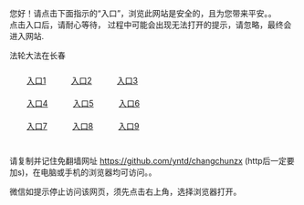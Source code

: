 您好！请点击下面指示的“入口”，浏览此网站是安全的，且为您带来平安。。 <br/>
点击入口后，请耐心等待， 过程中可能会出现无法打开的提示，请忽略，最终会进入网站. </br>

法轮大法在长春<br/>
<div style="padding:10px"><a style="margin:20px" target="_blank" href="https://d34cym3vl2u30v.cloudfront.net/2Qpsp?ozsbbxh" id="ccLink1" rel="nofollow">入口1</a> <a target="_blank" style="margin:20px" href="https://d36wlja2baa3bc.cloudfront.net/2Qpsp?bolsp" id="ccLink2" rel="nofollow">入口2</a> <a style="margin:20px" target="_blank" href="https://d4wdx54iq8c6x.cloudfront.net/2Qpsp?xvjblq" id="ccLink3" rel="nofollow">入口3</a></div>

<div style="padding:10px" ><a style="margin:20px" target="_blank" href="https://d34cym3vl2u30v.cloudfront.net/2Qpsp?ozsbbxh" id="ccLink4" rel="nofollow">入口4</a> <a style="margin:20px" href="https://d36wlja2baa3bc.cloudfront.net/2Qpsp?bolsp" target="_blank" id="ccLink5" rel="nofollow">入口5</a> <a style="margin:20px" href="https://d4wdx54iq8c6x.cloudfront.net/2Qpsp?xvjblq" target="_blank" id="ccLink6" rel="nofollow">入口6</a></div>

<div style="padding:10px"><a style="margin:20px" target="_blank" href="https://d34cym3vl2u30v.cloudfront.net/2Qpsp?ozsbbxh" id="ccLink7" rel="nofollow">入口7</a> <a style="margin:20px" href="https://d36wlja2baa3bc.cloudfront.net/2Qpsp?bolsp" target="_blank" id="ccLink8" rel="nofollow">入口8</a> <a style="margin:20px" target="_blank" href="https://d4wdx54iq8c6x.cloudfront.net/2Qpsp?xvjblq" id="ccLink9" rel="nofollow">入口9</a></div>

<br/>



请复制并记住免翻墙网址 https://github.com/yntd/changchunzx (http后一定要加s)，在电脑或手机的浏览器均可访问。。<br/>

微信如提示停止访问该网页，须先点击右上角，选择浏览器打开。
